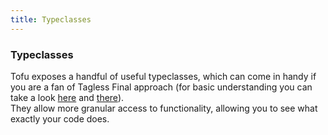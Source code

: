 ```yaml
---
title: Typeclasses
---
```


### Typeclasses
Tofu exposes a handful of useful typeclasses, which can come in handy if you are a fan of Tagless Final approach 
(for basic understanding you can take a look [here](https://scalac.io/tagless-final-pattern-for-scala-code/) and [there](https://typelevel.org/blog/2018/05/09/tagless-final-streaming.html)).  
They allow more granular access to functionality, allowing you to see what exactly your code does.   
